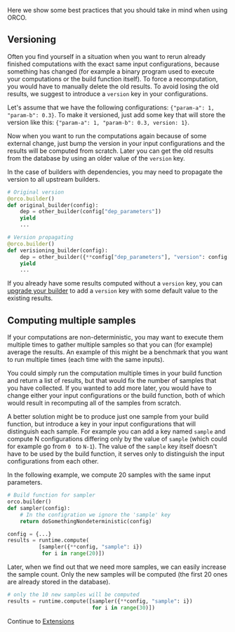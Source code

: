 Here we show some best practices that you should take in mind when using ORCO.

## Versioning

Often you find yourself in a situation when you want to rerun already finished computations with
the exact same input configurations, because something has changed (for example a
binary program used to execute your computations or the build function itself). To force a recomputation,
you would have to manually delete the old results. To avoid losing the old results, we suggest to
introduce a `version` key in your configurations.

Let's assume that we have the following configurations: `{"param-a": 1, "param-b": 0.3}`. To make it
versioned, just add some key that will store the version like this: `{"param-a": 1, "param-b": 0.3,
version: 1}`.

Now when you want to run the computations again because of some external change, just bump the version
in your input configurations and the results will be computed from scratch. Later you can get the old results
from the database by using an older value of the `version` key.

In the case of builders with dependencies, you may need to propagate the version to all upstream
builders.

```python
# Original version
@orco.builder()
def original_builder(config):
    dep = other_builder(config["dep_parameters"])
    yield 
    ...

# Version propagating
@orco.builder()
def verisioning_builder(config):
    dep = other_builder({**config["dep_parameters"], "version": config["version"]})
    yield
    ...
```

If you already have some results computed without a `version` key, you can
[upgrade your builder](advanced.md#upgrading-builders) to add a `version` key with some default
value to the existing results.

## Computing multiple samples

If your computations are non-deterministic, you may want to execute them multiple times to gather multiple
samples so that you can (for example) average the results. An example of this
might be a benchmark that you want to run multiple times (each time with the same inputs).

You could simply run the computation multiple times in your build function and return a list of results,
but that would fix the number of samples that you have collected. If you wanted to add more later, you would
have to change either your input configurations or the build function, both of which would result in recomputing
all of the samples from scratch.

A better solution might be to produce just one sample from your build function, but introduce a key
in your input configurations that will distinguish each sample. For example you can add a key named
`sample` and compute N configurations differing only by the value of `sample` (which could
for example go from `0 ` to `N-1`). The value of the `sample` key itself doesn't have to be used
by the build function, it serves only to distinguish the input configurations from each other.

In the following example, we compute 20 samples with the same input parameters.

```python
# Build function for sampler
orco.builder()
def sampler(config):
    # In the configration we ignore the 'sample' key
    return doSomethingNondeterministic(config)

config = {...}
results = runtime.compute(
          [sampler({**config, "sample": i})
           for i in range(20)])
```

Later, when we find out that we need more samples, we can easily increase the sample count.
Only the new samples will be computed (the first 20 ones are already stored in the database).

```python
# only the 10 new samples will be computed
results = runtime.compute([sampler({**config, "sample": i})
                           for i in range(30)])
```

Continue to [Extensions](extensions.md)